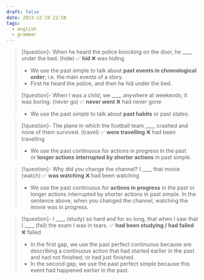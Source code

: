 ```yaml
---
draft: false
date: 2023-12-19 22:58
tags:
  - english
  - grammar
---
```


> [!question]- When he heard the police knocking on the door, he \____ under the bed. (hide)
> ✅ **hid** ❌ was hiding
> - We use the past simple to talk about **past events in chronological order**; i.e. the main events of a story. 
> - First he heard the police, and then he hid under the bed.

> [!question]- When I was a child, we \____ anywhere at weekends; it was boring. (never go)
> ✅ **never went** ❌ had never gone
> - We use the past simple to talk about **past habits** or past states.

> [!question]- The plane in which the football team \____ crashed and none of them survived. (travel)
> ✅ **were travelling** ❌ had been travelling
> - We use the past continuous for actions in progress in the past or **longer actions interrupted by shorter actions** in past simple.

>[!question]- Why did you change the channel? I \____ that movie. (watch)
> ✅ **was watching** ❌ had been watching
>- We use the past continuous for **actions in progress** in the past or longer actions interrupted by shorter actions in past simple. In the sentence above, when you changed the channel, watching the movie was in progress.

>[!question]- I \____ (study) so hard and for so long, that when I saw that I \____ (fail) the exam I was in tears.
> ✅ **had been studying / had failed** ❌ failed
>- In the first gap, we use the past perfect continuous because are describing a continuous action that had started earlier in the past and had not finished, or had just finished.
>- In the second gap, we use the past perfect simple because this event had happened earlier in the past.


